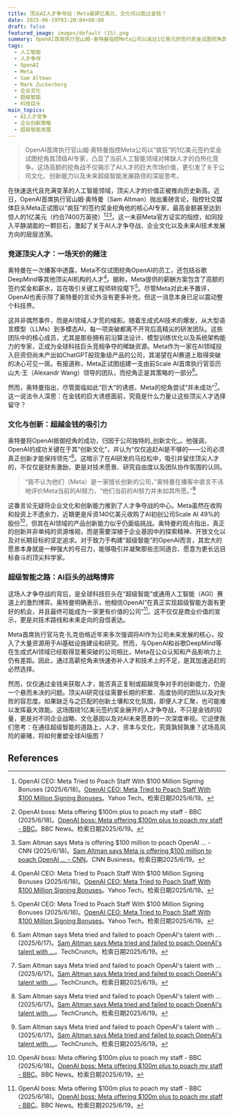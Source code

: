 ```yaml
---
title: 顶尖AI人才争夺战：Meta豪掷亿美元，文化何以胜过金钱？
date: 2025-06-19T03:20:04+08:00
draft: false
featured_image: images/default (15).png
summary: OpenAI首席执行官山姆·奥特曼指控Meta公司以高达1亿美元的签约奖金试图挖角其顶级AI专家，但其挖角尝试未获成功。这起事件揭示了AI领域对稀缺人才的激烈争夺，同时奥特曼强调OpenAI的创新文化是留住人才的关键，并对Meta的AI创新能力提出质疑，将人才争夺上升到企业战略和未来超级智能发展路径的深层博弈。
tags: 
  - 人工智能
  - 人才争夺
  - OpenAI
  - Meta
  - Sam Altman
  - Mark Zuckerberg
  - 企业文化
  - 超级智能
  - 科技巨头
main_topics: 
  - AI人才竞争
  - 企业创新策略
  - 超级智能发展
---
```


> OpenAI首席执行官山姆·奥特曼指控Meta公司以“疯狂”的1亿美元签约奖金试图挖角其顶级AI专家，凸显了当前人工智能领域对稀缺人才的白热化竞争。这场高额的挖角战不仅揭示了AI人才的巨大市场价值，更引发了关于公司文化、创新能力以及未来超级智能发展路径的深层思考。

在快速迭代且充满变革的人工智能领域，顶尖人才的价值正被推向历史新高。近日，OpenAI首席执行官山姆·奥特曼（Sam Altman）抛出重磅言论，指控社交媒体巨头Meta正试图以“疯狂”的签约奖金挖角他的核心AI专家，最高金额甚至达到惊人的1亿美元（约合7400万英镑）[^1][^2][^3]。这一未获Meta官方证实的指控，如同投入平静湖面的一颗巨石，激起了关于AI人才争夺战、企业文化以及未来AI技术发展方向的层层涟漪。

### 竞逐顶尖人才：一场天价的赌注

奥特曼在一次播客中透露，Meta不仅试图挖角OpenAI的员工，还包括谷歌DeepMind等其他顶尖AI机构的人才[^1]。据称，Meta提供的薪酬方案包含了高额的签约奖金和薪水，旨在吸引关键工程师转投麾下[^1]。尽管Meta对此未予置评，OpenAI也表示除了奥特曼的言论外没有更多补充，但这一消息本身已足以震动整个科技界。

这并非偶然事件，而是AI领域人才荒的缩影。随着生成式AI技术的爆发，从大型语言模型（LLMs）到多模态AI，每一项突破都离不开背后高精尖的研发团队。这些团队中的核心成员，尤其是那些拥有前沿算法设计、模型训练优化以及系统架构能力的专家，正成为全球科技巨头竞相争夺的稀缺资源。Meta作为一家在AI领域投入巨资但尚未产出如ChatGPT般现象级产品的公司，其渴望在AI赛道上取得突破的决心可见一斑。有报道称，Meta正试图组建一支由前Scale AI首席执行官亚历山大·王（Alexandr Wang）领导的团队，而挖角正是其策略的一部分[^4]。

然而，奥特曼指出，尽管面临如此“巨大”的诱惑，Meta的挖角尝试“并未成功”[^4]。这一说法令人深思：在金钱的巨大诱惑面前，究竟是什么力量让这些顶尖人才选择留守？

### 文化与创新：超越金钱的吸引力

奥特曼将OpenAI抵御挖角的成功，归因于公司独特的_创新文化_。他强调，OpenAI的成功关键在于其“创新文化”，并认为“仅仅追赶AI是不够的——公司必须真正创新才能保持领先”[^4]。这暗示了在AI研发的马拉松中，吸引并留住顶尖人才的，不仅仅是财务激励，更是对技术愿景、研究自由度以及团队协作氛围的认同。

> “我不认为他们（Meta）是一家擅长创新的公司，”奥特曼在播客中直言不讳地评价Meta当前的AI努力，“他们当前的AI努力并未如其所愿。”[^4]

这番言论无疑将企业文化和创新能力推到了人才争夺战的中心。Meta虽然在收购和投资上不遗余力，近期更是斥资140亿美元收购了AI初创公司Scale AI 49%的股份[^2]，但其在AI领域的产品创新能力似乎仍面临挑战。奥特曼的观点指出，真正的创新并非单纯的资源堆砌，而是需要深植于企业基因中的探索精神、开放文化以及对长期目标的坚定追求。对于致力于构建“超级智能”的OpenAI而言，其宏大的愿景本身就是一种强大的号召力，能够吸引并凝聚那些志同道合、愿意为更长远目标奋斗的顶尖科学家。

### 超级智能之路：AI巨头的战略博弈

这场人才争夺战的背后，是全球科技巨头在“超级智能”或通用人工智能（AGI）赛道上的激烈博弈。奥特曼明确表示，他相信OpenAI“在真正实现超级智能方面有更好的机会，并且最终可能成为一家更有价值的公司”[^2]。这不仅仅是商业价值的宣示，更是对技术路线和未来走向的自信表达。

Meta首席执行官马克·扎克伯格近年来多次强调将AI作为公司未来发展的核心，投入了大量资源用于AI基础设施建设和研究。然而，与OpenAI和谷歌DeepMind等在生成式AI领域已经取得显著突破的公司相比，Meta在公众认知和产品影响力上仍有差距。因此，通过高薪挖角来快速弥补人才和技术上的不足，是其加速追赶的必然选择。

然而，仅仅通过金钱来获取人才，能否真正复制或超越竞争对手的创新能力，仍是一个悬而未决的问题。顶尖AI研究往往需要长期的积累、高度协同的团队以及对失败的容忍度。如果缺乏与之匹配的创新土壤和文化氛围，即便人才汇聚，也可能难以发挥最大效能。这场围绕1亿美元签约奖金展开的人才争夺战，不只是金钱的较量，更是对不同企业战略、文化基因以及对AI未来愿景的一次深度审视。它迫使我们思考：在通往超级智能的道路上，人才、资本与文化，究竟孰轻孰重？这场高风险的豪赌，将如何重塑全球AI版图？

## References

[^1]: OpenAI CEO: Meta Tried to Poach Staff With $100 Million Signing Bonuses (2025/6/18)。[OpenAI CEO: Meta Tried to Poach Staff With $100 Million Signing Bonuses](https://tech.yahoo.com/ai/articles/openai-ceo-meta-tried-poach-135514502.html)。Yahoo Tech。检索日期2025/6/19。
[^2]: OpenAI boss: Meta offering $100m plus to poach my staff - BBC (2025/6/18)。[OpenAI boss: Meta offering $100m plus to poach my staff - BBC](https://www.bbc.com/news/articles/c8730088e5do)。BBC News。检索日期2025/6/19。
[^3]: Sam Altman says Meta is offering $100 million to poach OpenAI ... - CNN (2025/6/18)。[Sam Altman says Meta is offering $100 million to poach OpenAI ... - CNN](https://www.cnn.com/2025/06/18/tech/meta-openai-sam-altman-100-million)。CNN Business。检索日期2025/6/19。
[^4]: Sam Altman says Meta tried and failed to poach OpenAI's talent with ... (2025/6/17)。[Sam Altman says Meta tried and failed to poach OpenAI's talent with ...](https://techcrunch.com/2025/06/17/sam-altman-says-meta-tried-and-failed-to-poach-openais-talent-with-100m-offers/)。TechCrunch。检索日期2025/6/19。
